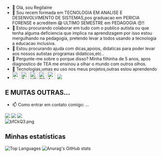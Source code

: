 - 👋 Olá, sou Regilaine
- 🔭 Sou recem formada em TECNOLOGIA EM ANALISE E DESENVOLVIMENTO DE SISTEMAS,pos graduacao em PERICIA FORENSE e acreditem :scream: ULTIMO SEMESTRE em PEDAGOGIA :heart_eyes:!! 
- 👯 Estou procurando colaborar em tudo com o publico autista ou que tenha alguma deficiencia que implica na aprendizagem por isso estou mergulhando na pedagogia, pretendo levar a todos usando a tecnologia a educacao  inclusiva.
- 🤔 Estou procurando ajuda com dicas,apoios, didaticas para poder levar aos nossos autistas programas didaticos,etc..
- 💬 Pergunte-me sobre o porque disso? Minha filhinha de 5 anos, apos diagnostico de TEA me ensinou a olhar o mundo com outros olhos.
- 💬 Tecnologias,umas eu uso nos meus projetos,outras estou aprendendo 
- <img src="https://img.shields.io/badge/JavaScript-282C34?logo=javascript&logoColor=F7DF1E" alt="JavaScript logo" title="JavaScript" height="25" />&nbsp;<img src="https://img.shields.io/badge/TypeScript-282C34?logo=typescript&logoColor=3178C6" alt="TypeScript logo" title="TypeScript" height="25" />&nbsp;<img src="https://img.shields.io/badge/HTML5-282C34?logo=html5&logoColor=E34F26" alt="HTML5 logo" title="HTML5" height="25" />&nbsp;<img src="https://img.shields.io/badge/CSS3-282C34?logo=css3&logoColor=1572B6" alt="CSS3 logo" title="CSS3" height="25" />&nbsp;<img src="https://img.shields.io/badge/Android-282C34?logo=android&logoColor=3DDC84" alt="Android logo" title="Android" height="25" />
&nbsp;<img src="https://img.shields.io/badge/Angular-DD0031?style=for-the-badge&logo=angular&logoColor=white"/>
<a name="learning-next"></a>
## E MUITAS OUTRAS...

- 📫 Como entrar em contato comigo: ...
<div>
<a href="https://instagram.com/laine_silva144" target="_blank"><img loading="lazy" src="https://img.shields.io/badge/-Instagram-%23E4405F?style=for-the-badge&logo=instagram&logoColor=white" target="_blank"></a>
<a href = "mailto:laineanalistasistemas@gmail.com"><img loading="lazy" src="https://img.shields.io/badge/Gmail-D14836?style=for-the-badge&logo=gmail&logoColor=white" target="_blank"></a>
<a href="https://www.linkedin.com/in/regilaine-souza-da-silva-2b43a91b8/" target="_blank"><img loading="lazy" src="https://img.shields.io/badge/-LinkedIn-%230077B5?style=for-the-badge&logo=linkedin&logoColor=white" target="_blank"></a>   
</div>
<img src="https://a.imagem.app/bfCkQ3.png" alt="bfCkQ3.png" border="0" />


## Minhas estatísticas
![Top Languages](https://github-readme-stats.vercel.app/api/top-langs/?username=laineanalistasistemas&hide=jupyter%20notebook&langs_count=20&count_private=true&show_icons=true&layout=compact) ![Anurag's GitHub stats](https://github-readme-stats.vercel.app/api?username=laineanalistasistemas&show_icons=true)

